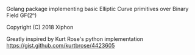 Golang package implementing basic Elliptic Curve primitives over Binary Field GF(2ⁿ)

Copyright (C) 2018 Xiphon

Greatly inspired by Kurt Rose's python implementation
https://gist.github.com/kurtbrose/4423605
